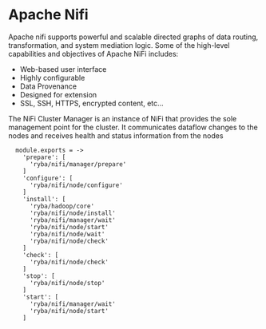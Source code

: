 
# Apache Nifi

Apache nifi supports powerful and scalable directed graphs of data routing, transformation,
and system mediation logic. Some of the high-level capabilities and objectives of Apache NiFi includes:
  * Web-based user interface
  * Highly configurable
  * Data Provenance
  * Designed for extension
  * SSL, SSH, HTTPS, encrypted content, etc...
  
  The NiFi Cluster Manager is an instance of NiFi that provides the sole management point for the cluster. 
  It communicates dataflow changes to the nodes and receives health and status information from the nodes
  
      module.exports = -> 
        'prepare': [
          'ryba/nifi/manager/prepare'
        ]
        'configure': [
          'ryba/nifi/node/configure'
        ]
        'install': [
          'ryba/hadoop/core'
          'ryba/nifi/node/install'
          'ryba/nifi/manager/wait'
          'ryba/nifi/node/start'
          'ryba/nifi/node/wait'
          'ryba/nifi/node/check'
        ]
        'check': [
          'ryba/nifi/node/check'
        ]
        'stop': [
          'ryba/nifi/node/stop'
        ]
        'start': [
          'ryba/nifi/manager/wait'
          'ryba/nifi/node/start'
        ]
